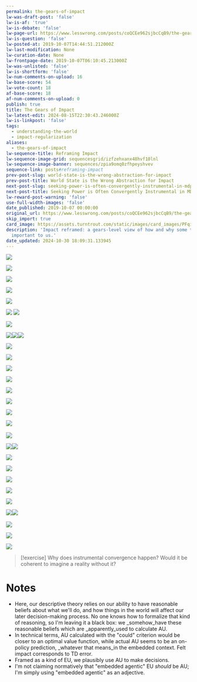 ```yaml
---
permalink: the-gears-of-impact
lw-was-draft-post: 'false'
lw-is-af: 'true'
lw-is-debate: 'false'
lw-page-url: https://www.lesswrong.com/posts/coQCEe962sjbcCqB9/the-gears-of-impact
lw-is-question: 'false'
lw-posted-at: 2019-10-07T14:44:51.212000Z
lw-last-modification: None
lw-curation-date: None
lw-frontpage-date: 2019-10-07T06:10:45.213000Z
lw-was-unlisted: 'false'
lw-is-shortform: 'false'
lw-num-comments-on-upload: 16
lw-base-score: 54
lw-vote-count: 18
af-base-score: 18
af-num-comments-on-upload: 0
publish: true
title: The Gears of Impact
lw-latest-edit: 2024-08-15T22:30:43.246000Z
lw-is-linkpost: 'false'
tags:
  - understanding-the-world
  - impact-regularization
aliases:
  - the-gears-of-impact
lw-sequence-title: Reframing Impact
lw-sequence-image-grid: sequencesgrid/izfzehxanx48hvf10lnl
lw-sequence-image-banner: sequences/zpia9omq0zfhpeyshvev
sequence-link: posts#reframing-impact
prev-post-slug: world-state-is-the-wrong-abstraction-for-impact
prev-post-title: World State is the Wrong Abstraction for Impact
next-post-slug: seeking-power-is-often-convergently-instrumental-in-mdps
next-post-title: Seeking Power is Often Convergently Instrumental in MDPs
lw-reward-post-warning: 'false'
use-full-width-images: 'false'
date_published: 2019-10-07 00:00:00
original_url: https://www.lesswrong.com/posts/coQCEe962sjbcCqB9/the-gears-of-impact
skip_import: true
card_image: https://assets.turntrout.com/static/images/card_images/PFqi66W.png
description: 'Impact reframed: a gears-level view of how and why some things seem
  important to us.'
date_updated: 2024-10-30 18:09:31.133945
---
```





![](https://assets.turntrout.com/static/images/posts/hKhkvwg.avif)

![](https://assets.turntrout.com/static/images/posts/IXogCtA.avif)

![](https://assets.turntrout.com/static/images/posts/2r2DVFx.avif)

![](https://assets.turntrout.com/static/images/posts/holekcV.avif)

![](https://assets.turntrout.com/static/images/posts/SzFSiEc.avif)

![](https://assets.turntrout.com/static/images/posts/wCRzqox.avif) ![](https://assets.turntrout.com/static/images/posts/BAWF2q1.avif)

![](https://assets.turntrout.com/static/images/posts/UCGx4QR.avif )

![](https://assets.turntrout.com/static/images/posts/5YOlvLh.avif)![](https://assets.turntrout.com/static/images/posts/yA8wkQP.avif)![](https://assets.turntrout.com/static/images/posts/QXG2pVK.avif)

![](https://assets.turntrout.com/static/images/posts/27F0KkU.avif)

![](https://assets.turntrout.com/static/images/posts/B7rMciV.avif)

![](https://assets.turntrout.com/static/images/posts/HIfRI7r.avif)

![](https://assets.turntrout.com/static/images/posts/ye9suf7.avif)

![](https://assets.turntrout.com/static/images/posts/sMgB7yR.avif)

![](https://assets.turntrout.com/static/images/posts/lQ1jYfB.avif )

![](https://assets.turntrout.com/static/images/posts/b6pDiKi.avif)

[​](​![]\(https://assets.turntrout.com/static/images/posts/iRLXEeH.avif)![](https://assets.turntrout.com/static/images/posts/iRLXEeH.avif)

![](https://assets.turntrout.com/static/images/posts/uRr6YqY.avif )

![](https://assets.turntrout.com/static/images/posts/67uR5SE.avif)![](https://assets.turntrout.com/static/images/posts/PFqi66W.avif)

![](https://assets.turntrout.com/static/images/posts/GBVahyL.avif)

![](https://assets.turntrout.com/static/images/posts/SATKmJJ.avif)

![](https://assets.turntrout.com/static/images/posts/v338kDc.avif)

![](https://assets.turntrout.com/static/images/posts/oqEeta9.avif)

![](https://assets.turntrout.com/static/images/posts/epI7152.avif)

![](https://assets.turntrout.com/static/images/posts/dvVEmBs.avif) [​](​![]\(https://assets.turntrout.com/static/images/posts/HShpS3u.avif)![](https://assets.turntrout.com/static/images/posts/HShpS3u.avif)

![](https://assets.turntrout.com/static/images/posts/WjTqF2y.avif)

![](https://assets.turntrout.com/static/images/posts/dLUrki7.avif)

![](https://assets.turntrout.com/static/images/posts/lDbQW2b.avif )

> [!exercise]
> Why does instrumental convergence happen? Would it be coherent to imagine a reality without it?

# Notes

- Here, our descriptive theory relies on our ability to have reasonable beliefs about what we'll do, and how things in the world will affect our later decision-making process. No one knows how to formalize that kind of reasoning, so I'm leaving it a black box: we _somehow_have these reasonable beliefs which are _apparently_used to calculate AU.
- In technical terms, AU calculated with the "could" criterion would be closer to an optimal value function, while actual AU seems to be an on-policy prediction, _whatever that means_in the embedded context. Felt impact corresponds to TD error.
- Framed as a kind of EU, we plausibly use AU to make decisions.
- I'm not claiming normatively that "embedded agentic" EU _should_ be AU; I'm simply using "embedded agentic" as an adjective.
